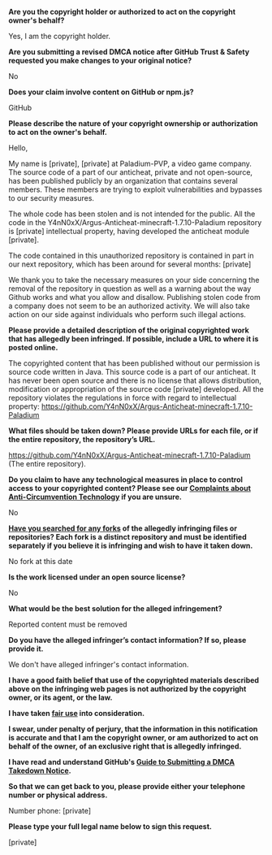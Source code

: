 **Are you the copyright holder or authorized to act on the copyright owner's behalf?**

Yes, I am the copyright holder.

**Are you submitting a revised DMCA notice after GitHub Trust & Safety requested you make changes to your original notice?**

No

**Does your claim involve content on GitHub or npm.js?**

GitHub

**Please describe the nature of your copyright ownership or authorization to act on the owner's behalf.**

Hello,

My name is [private], [private] at Paladium-PVP, a video game company. The source code of a part of our anticheat, private and not open-source, has been published publicly by an organization that contains several members. These members are trying to exploit vulnerabilities and bypasses to our security measures.

The whole code has been stolen and is not intended for the public. All the code in the Y4nN0xX/Argus-Anticheat-minecraft-1.7.10-Paladium repository is [private] intellectual property, having developed the anticheat module [private].

The code contained in this unauthorized repository is contained in part in our next repository, which has been around for several months: [private]

We thank you to take the necessary measures on your side concerning the removal of the repository in question as well as a warning about the way Github works and what you allow and disallow. Publishing stolen code from a company does not seem to be an authorized activity. We will also take action on our side against individuals who perform such illegal actions.

**Please provide a detailed description of the original copyrighted work that has allegedly been infringed. If possible, include a URL to where it is posted online.**

The copyrighted content that has been published without our permission is source code written in Java. This source code is a part of our anticheat. It has never been open source and there is no license that allows distribution, modification or appropriation of the source code [private] developed. All the repository violates the regulations in force with regard to intellectual property: https://github.com/Y4nN0xX/Argus-Anticheat-minecraft-1.7.10-Paladium

**What files should be taken down? Please provide URLs for each file, or if the entire repository, the repository’s URL.**

https://github.com/Y4nN0xX/Argus-Anticheat-minecraft-1.7.10-Paladium (The entire repository).

**Do you claim to have any technological measures in place to control access to your copyrighted content? Please see our <a href="https://docs.github.com/articles/guide-to-submitting-a-dmca-takedown-notice#complaints-about-anti-circumvention-technology">Complaints about Anti-Circumvention Technology</a> if you are unsure.**

No

**<a href="https://docs.github.com/articles/dmca-takedown-policy#b-what-about-forks-or-whats-a-fork">Have you searched for any forks</a> of the allegedly infringing files or repositories? Each fork is a distinct repository and must be identified separately if you believe it is infringing and wish to have it taken down.**

No fork at this date

**Is the work licensed under an open source license?**

No

**What would be the best solution for the alleged infringement?**

Reported content must be removed

**Do you have the alleged infringer’s contact information? If so, please provide it.**

We don't have alleged infringer's contact information.

**I have a good faith belief that use of the copyrighted materials described above on the infringing web pages is not authorized by the copyright owner, or its agent, or the law.**

**I have taken <a href="https://www.lumendatabase.org/topics/22">fair use</a> into consideration.**

**I swear, under penalty of perjury, that the information in this notification is accurate and that I am the copyright owner, or am authorized to act on behalf of the owner, of an exclusive right that is allegedly infringed.**

**I have read and understand GitHub's <a href="https://docs.github.com/articles/guide-to-submitting-a-dmca-takedown-notice/">Guide to Submitting a DMCA Takedown Notice</a>.**

**So that we can get back to you, please provide either your telephone number or physical address.**

Number phone: [private]

**Please type your full legal name below to sign this request.**

[private]
